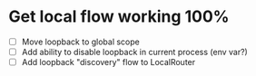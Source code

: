 # Get local flow working 100%
 - [ ] Move loopback to global scope
 - [ ] Add ability to disable loopback in current process (env var?)
 - [ ] Add loopback "discovery" flow to LocalRouter